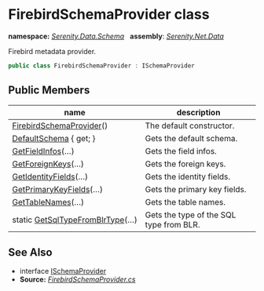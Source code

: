 # FirebirdSchemaProvider class
**namespace:** *[Serenity.Data.Schema](../README.md#serenity.data.schema-namespace)*   **assembly**: *[Serenity.Net.Data](../README.md)*

Firebird metadata provider.

```csharp
public class FirebirdSchemaProvider : ISchemaProvider
```

## Public Members

| name | description |
| --- | --- |
| [FirebirdSchemaProvider](FirebirdSchemaProvider/FirebirdSchemaProvider.md)() | The default constructor. |
| [DefaultSchema](FirebirdSchemaProvider/DefaultSchema.md) { get; } | Gets the default schema. |
| [GetFieldInfos](FirebirdSchemaProvider/GetFieldInfos.md)(…) | Gets the field infos. |
| [GetForeignKeys](FirebirdSchemaProvider/GetForeignKeys.md)(…) | Gets the foreign keys. |
| [GetIdentityFields](FirebirdSchemaProvider/GetIdentityFields.md)(…) | Gets the identity fields. |
| [GetPrimaryKeyFields](FirebirdSchemaProvider/GetPrimaryKeyFields.md)(…) | Gets the primary key fields. |
| [GetTableNames](FirebirdSchemaProvider/GetTableNames.md)(…) | Gets the table names. |
| static [GetSqlTypeFromBlrType](FirebirdSchemaProvider/GetSqlTypeFromBlrType.md)(…) | Gets the type of the SQL type from BLR. |

## See Also

* interface [ISchemaProvider](ISchemaProvider.md)
* **Source:** *[FirebirdSchemaProvider.cs](https://github.com/serenity-is/Serenity/blob/master/src/Serenity.Net.Data/Schema/Providers/FirebirdSchemaProvider.cs)*
